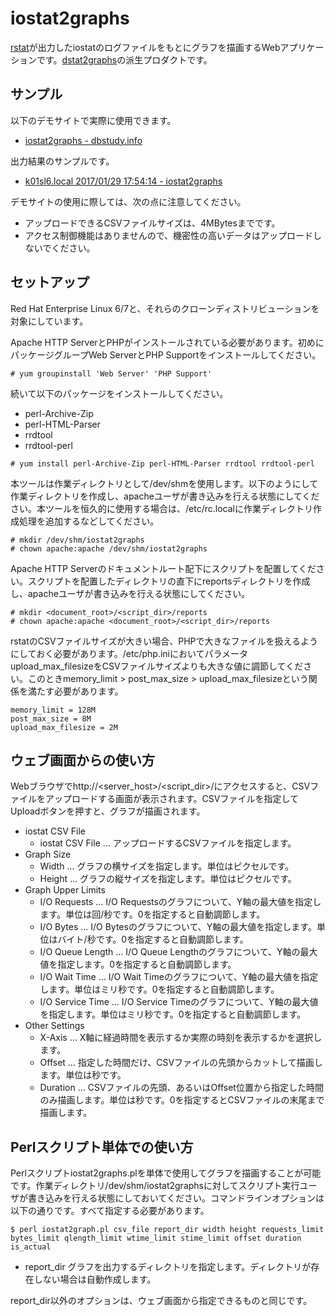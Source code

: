 # iostat2graphs

[rstat](https://github.com/sh2/rstat)が出力したiostatのログファイルをもとにグラフを描画するWebアプリケーションです。[dstat2graphs](https://github.com/sh2/dstat2graphs)の派生プロダクトです。

## サンプル

以下のデモサイトで実際に使用できます。

- [iostat2graphs - dbstudy.info](https://dbstudy.info/iostat2graphs)

出力結果のサンプルです。

- [k01sl6.local 2017/01/29 17:54:14 - iostat2graphs](https://dbstudy.info/iostat2graphs/reports/20170129-190230_hUjRTRUR/)

デモサイトの使用に際しては、次の点に注意してください。

- アップロードできるCSVファイルサイズは、4MBytesまでです。
- アクセス制御機能はありませんので、機密性の高いデータはアップロードしないでください。

## セットアップ

Red Hat Enterprise Linux 6/7と、それらのクローンディストリビューションを対象にしています。

Apache HTTP ServerとPHPがインストールされている必要があります。初めにパッケージグループWeb ServerとPHP Supportをインストールしてください。

    # yum groupinstall 'Web Server' 'PHP Support'

続いて以下のパッケージをインストールしてください。

- perl-Archive-Zip
- perl-HTML-Parser
- rrdtool
- rrdtool-perl

<!-- dummy comment line for breaking list -->

    # yum install perl-Archive-Zip perl-HTML-Parser rrdtool rrdtool-perl

本ツールは作業ディレクトリとして/dev/shmを使用します。以下のようにして作業ディレクトリを作成し、apacheユーザが書き込みを行える状態にしてください。本ツールを恒久的に使用する場合は、/etc/rc.localに作業ディレクトリ作成処理を追加するなどしてください。

    # mkdir /dev/shm/iostat2graphs
    # chown apache:apache /dev/shm/iostat2graphs

Apache HTTP Serverのドキュメントルート配下にスクリプトを配置してください。スクリプトを配置したディレクトリの直下にreportsディレクトリを作成し、apacheユーザが書き込みを行える状態にしてください。

    # mkdir <document_root>/<script_dir>/reports
    # chown apache:apache <document_root>/<script_dir>/reports

rstatのCSVファイルサイズが大きい場合、PHPで大きなファイルを扱えるようにしておく必要があります。/etc/php.iniにおいてパラメータupload\_max\_filesizeをCSVファイルサイズよりも大きな値に調節してください。このときmemory\_limit &gt; post\_max\_size &gt; upload\_max\_filesizeという関係を満たす必要があります。

    memory_limit = 128M
    post_max_size = 8M
    upload_max_filesize = 2M

## ウェブ画面からの使い方

Webブラウザでhttp://&lt;server\_host&gt;/&lt;script\_dir&gt;/にアクセスすると、CSVファイルをアップロードする画面が表示されます。CSVファイルを指定してUploadボタンを押すと、グラフが描画されます。

- iostat CSV File
    - iostat CSV File … アップロードするCSVファイルを指定します。
- Graph Size
    - Width … グラフの横サイズを指定します。単位はピクセルです。
    - Height … グラフの縦サイズを指定します。単位はピクセルです。
- Graph Upper Limits
    - I/O Requests … I/O Requestsのグラフについて、Y軸の最大値を指定します。単位は回/秒です。0を指定すると自動調節します。
    - I/O Bytes … I/O Bytesのグラフについて、Y軸の最大値を指定します。単位はバイト/秒です。0を指定すると自動調節します。
    - I/O Queue Length … I/O Queue Lengthのグラフについて、Y軸の最大値を指定します。0を指定すると自動調節します。
    - I/O Wait Time … I/O Wait Timeのグラフについて、Y軸の最大値を指定します。単位はミリ秒です。0を指定すると自動調節します。
    - I/O Service Time … I/O Service Timeのグラフについて、Y軸の最大値を指定します。単位はミリ秒です。0を指定すると自動調節します。
- Other Settings
    - X-Axis … X軸に経過時間を表示するか実際の時刻を表示するかを選択します。
    - Offset … 指定した時間だけ、CSVファイルの先頭からカットして描画します。単位は秒です。
    - Duration … CSVファイルの先頭、あるいはOffset位置から指定した時間のみ描画します。単位は秒です。0を指定するとCSVファイルの末尾まで描画します。

## Perlスクリプト単体での使い方

Perlスクリプトiostat2graphs.plを単体で使用してグラフを描画することが可能です。作業ディレクトリ/dev/shm/iostat2graphsに対してスクリプト実行ユーザが書き込みを行える状態にしておいてください。コマンドラインオプションは以下の通りです。すべて指定する必要があります。

    $ perl iostat2graph.pl csv_file report_dir width height requests_limit bytes_limit qlength_limit wtime_limit stime_limit offset duration is_actual

- report_dir グラフを出力するディレクトリを指定します。ディレクトリが存在しない場合は自動作成します。

report_dir以外のオプションは、ウェブ画面から指定できるものと同じです。
